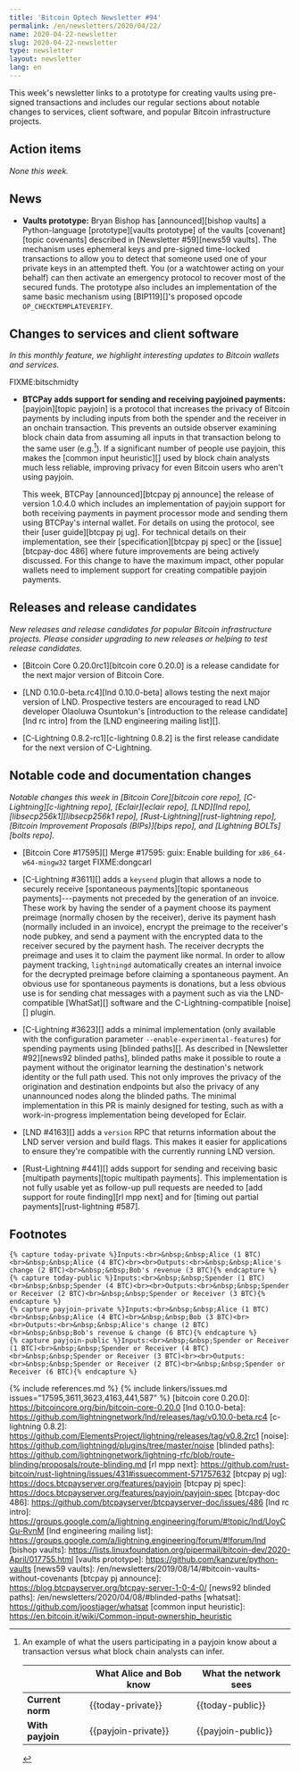 ```yaml
---
title: 'Bitcoin Optech Newsletter #94'
permalink: /en/newsletters/2020/04/22/
name: 2020-04-22-newsletter
slug: 2020-04-22-newsletter
type: newsletter
layout: newsletter
lang: en
---
```

This week's newsletter links to a prototype for creating vaults using
pre-signed transactions and includes our regular sections about notable
changes to services, client software, and popular Bitcoin infrastructure
projects.

## Action items

*None this week.*

## News

- **Vaults prototype:** Bryan Bishop has [announced][bishop vaults] a
  Python-language [prototype][vaults prototype] of the vaults
  [covenant][topic covenants] described in [Newsletter #59][news59
  vaults].  The mechanism uses ephemeral keys and pre-signed time-locked
  transactions to allow you to detect that someone used one of your
  private keys in an attempted theft.  You (or a watchtower
  acting on your behalf) can then activate an emergency protocol
  to recover most of the secured funds.  The prototype also includes an
  implementation of the same basic mechanism using [BIP119][]'s proposed
  opcode `OP_CHECKTEMPLATEVERIFY`.

## Changes to services and client software

*In this monthly feature, we highlight interesting updates to Bitcoin
wallets and services.*

FIXME:bitschmidty

- **BTCPay adds support for sending and receiving payjoined payments:**
  [payjoin][topic payjoin] is a protocol that increases the privacy of Bitcoin
  payments by including inputs from both the spender and the receiver in
  an onchain transaction.  This prevents an outside observer examining
  block chain data from assuming all inputs in that transaction belong
  to the same user (e.g.[^payjoin-table]). If a significant number of people
  use payjoin, this makes the [common input heuristic][] used by block
  chain analysts much less reliable, improving privacy for even Bitcoin
  users who aren't using payjoin.

    This week, BTCPay [announced][btcpay pj announce] the release of
    version 1.0.4.0 which includes an implementation of payjoin support
    for both receiving payments in payment processor mode and sending
    them using BTCPay's internal wallet.  For details on using the
    protocol, see their [user guide][btcpay pj ug].  For technical
    details on their implementation, see their [specification][btcpay pj
    spec] or the [issue][btcpay-doc 486] where future improvements are
    being actively discussed.  For this change to have the maximum
    impact, other popular wallets need to implement support for creating
    compatible payjoin payments.

## Releases and release candidates

*New releases and release candidates for popular Bitcoin infrastructure
projects.  Please consider upgrading to new releases or helping to test
release candidates.*

- [Bitcoin Core 0.20.0rc1][bitcoin core 0.20.0] is a release candidate
  for the next major version of Bitcoin Core.

- [LND 0.10.0-beta.rc4][lnd 0.10.0-beta] allows testing the next major
  version of LND.  Prospective testers are encouraged to read LND
  developer Olaoluwa Osuntokun's [introduction to the release
  candidate][lnd rc intro] from the [LND engineering mailing list][].

- [C-Lightning 0.8.2-rc1][c-lightning 0.8.2] is the first release
  candidate for the next version of C-Lightning.

## Notable code and documentation changes

*Notable changes this week in [Bitcoin Core][bitcoin core repo],
[C-Lightning][c-lightning repo], [Eclair][eclair repo], [LND][lnd repo],
[libsecp256k1][libsecp256k1 repo], [Rust-Lightning][rust-lightning repo],
[Bitcoin Improvement Proposals (BIPs)][bips repo], and [Lightning
BOLTs][bolts repo].*

- [Bitcoin Core #17595][] Merge #17595: guix: Enable building for `x86_64-w64-mingw32` target FIXME:dongcarl

- [C-Lightning #3611][] adds a `keysend` plugin that allows a node to
  securely receive [spontaneous payments][topic spontaneous
  payments]---payments not preceded by the generation of an invoice.
  These work by having the sender of a payment choose its payment
  preimage (normally chosen by the receiver), derive its payment hash
  (normally included in an invoice), encrypt the preimage to the
  receiver's node pubkey, and send a payment with the encrypted data to
  the receiver secured by the payment hash.  The receiver decrypts the
  preimage and uses it to claim the payment like normal.  In order to
  allow payment tracking, `lightningd` automatically creates an internal
  invoice for the decrypted preimage before claiming a spontaneous
  payment.  An obvious use for spontaneous payments is donations, but a
  less obvious use is for sending chat messages with a payment such as
  via the LND-compatible [WhatSat][] software and the
  C-Lightning-compatible [noise][] plugin.

- [C-Lightning #3623][] adds a minimal implementation (only available
  with the configuration parameter `--enable-experimental-features`) for
  spending payments using [blinded paths][].  As described in
  [Newsletter #92][news92 blinded paths], blinded paths make it possible
  to route a payment without the originator learning the destination's
  network identity or the full path used.  This not only improves the
  privacy of the origination and destination endpoints but also the
  privacy of any unannounced nodes along the blinded paths.  The minimal
  implementation in this PR is mainly designed for testing, such as with
  a work-in-progress implementation being developed for Eclair.

- [LND #4163][] adds a `version` RPC that returns information about the
  LND server version and build flags.  This makes it easier for
  applications to ensure they're compatible with the currently running
  LND version.

- [Rust-Lightning #441][] adds support for sending and receiving basic
  [multipath payments][topic multipath payments].
  This implementation is not fully usable yet as
  follow-up pull requests are needed to [add support for route
  finding][rl mpp next] and for [timing out partial
  payments][rust-lightning #587].

## Footnotes

    {% capture today-private %}Inputs:<br>&nbsp;&nbsp;Alice (1 BTC)<br>&nbsp;&nbsp;Alice (4 BTC)<br><br>Outputs:<br>&nbsp;&nbsp;Alice's change (2 BTC)<br>&nbsp;&nbsp;Bob's revenue (3 BTC){% endcapture %}
    {% capture today-public %}Inputs:<br>&nbsp;&nbsp;Spender (1 BTC)<br>&nbsp;&nbsp;Spender (4 BTC)<br><br>Outputs:<br>&nbsp;&nbsp;Spender or Receiver (2 BTC)<br>&nbsp;&nbsp;Spender or Receiver (3 BTC){% endcapture %}
    {% capture payjoin-private %}Inputs:<br>&nbsp;&nbsp;Alice (1 BTC)<br>&nbsp;&nbsp;Alice (4 BTC)<br>&nbsp;&nbsp;Bob (3 BTC)<br><br>Outputs:<br>&nbsp;&nbsp;Alice's change (2 BTC)<br>&nbsp;&nbsp;Bob's revenue & change (6 BTC){% endcapture %}
    {% capture payjoin-public %}Inputs:<br>&nbsp;&nbsp;Spender or Receiver (1 BTC)<br>&nbsp;&nbsp;Spender or Receiver (4 BTC)<br>&nbsp;&nbsp;Spender or Receiver (3 BTC)<br><br>Outputs:<br>&nbsp;&nbsp;Spender or Receiver (2 BTC)<br>&nbsp;&nbsp;Spender or Receiver (6 BTC){% endcapture %}

[^payjoin-table]:
    An example of what the users participating in a payjoin know about
    a transaction versus what block chain analysts can infer.

    <div markdown="1" class="xoverflow">

    | | What Alice and Bob know | What the network sees |
    |-|-|-|
    | **Current norm** | {{today-private}} | {{today-public}} |
    | **With payjoin** | {{payjoin-private}} | {{payjoin-public}} |

    </div>

{% include references.md %}
{% include linkers/issues.md issues="17595,3611,3623,4163,441,587" %}
[bitcoin core 0.20.0]: https://bitcoincore.org/bin/bitcoin-core-0.20.0
[lnd 0.10.0-beta]: https://github.com/lightningnetwork/lnd/releases/tag/v0.10.0-beta.rc4
[c-lightning 0.8.2]: https://github.com/ElementsProject/lightning/releases/tag/v0.8.2rc1
[noise]: https://github.com/lightningd/plugins/tree/master/noise
[blinded paths]: https://github.com/lightningnetwork/lightning-rfc/blob/route-blinding/proposals/route-blinding.md
[rl mpp next]: https://github.com/rust-bitcoin/rust-lightning/issues/431#issuecomment-571757632
[btcpay pj ug]: https://docs.btcpayserver.org/features/payjoin
[btcpay pj spec]: https://docs.btcpayserver.org/features/payjoin/payjoin-spec
[btcpay-doc 486]: https://github.com/btcpayserver/btcpayserver-doc/issues/486
[lnd rc intro]: https://groups.google.com/a/lightning.engineering/forum/#!topic/lnd/UoyCGu-RvnM
[lnd engineering mailing list]: https://groups.google.com/a/lightning.engineering/forum/#!forum/lnd
[bishop vaults]: https://lists.linuxfoundation.org/pipermail/bitcoin-dev/2020-April/017755.html
[vaults prototype]: https://github.com/kanzure/python-vaults
[news59 vaults]: /en/newsletters/2019/08/14/#bitcoin-vaults-without-covenants
[btcpay pj announce]: https://blog.btcpayserver.org/btcpay-server-1-0-4-0/
[news92 blinded paths]: /en/newsletters/2020/04/08/#blinded-paths
[whatsat]: https://github.com/joostjager/whatsat
[common input heuristic]: https://en.bitcoin.it/wiki/Common-input-ownership_heuristic
